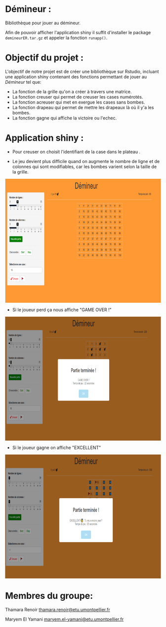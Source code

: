 # Démineur :

Bibliothèque pour jouer au démineur.

Afin de pouvoir afficher l'application shiny il suffit d'installer le package `demineurER.tar.gz` et appeler la fonction `runapp()`.


# Objectif du projet :

L'objectif de notre projet est de créer une bibliothèque sur Rstudio, incluant une application shiny contenant des fonctions permettant de jouer au *Démineur* tel que:

- La fonction de la grille qu'on a créer à travers une matrice.
- La fonction creuser qui permet de creuser les cases numérotés.
- La fonction acreuser qui met en exergue les cases sans bombes.
- La fonction drapeau qui permet de mettre les drapeaux là où il y'a les bombes.
- La fonction gagne qui affiche la victoire ou l'echec.

# Application shiny :

- Pour creuser on choisit l'identifiant de la case dans le plateau . 

- Le jeu devient plus difficile quand on augmente le nombre de ligne et de colonnes qui sont modifiables, car les bombes varient selon la taille de la grille.


<p align="center">
<img src="DEMINEUR.PNG" style="vertical-align:middle" width="600" height='400' class='center'>
</p>

- Si le joueur perd ça nous affiche "GAME OVER !"

<p align="center">
<img src="VICTOIRE.PNG" style="vertical-align:middle" width="600" height='400' class='center'>
</p> 

- Si le joueur gagne on affiche "EXCELLENT"

<p align="center">
<img src="ECHEC.PNG" style="vertical-align:middle" width="600" height='400' class='center'>
</p>




# Membres du groupe:

Thamara Renoir  thamara.renoir@etu.umontpellier.fr

Maryem El Yamani  maryem.el-yamani@etu.umontpellier.fr
